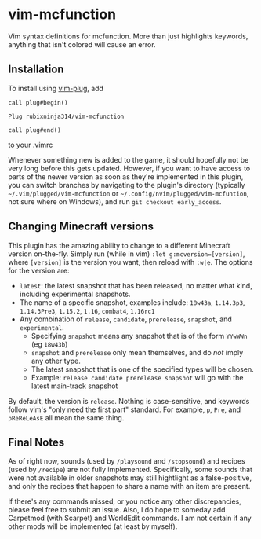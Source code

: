 # vim-mcfunction
Vim syntax definitions for mcfunction. More than just highlights keywords, anything that isn't colored will cause an error.

## Installation

To install using [vim-plug](https://github.com/junegunn/vim-plug), add
```
call plug#begin()

Plug rubixninja314/vim-mcfunction

call plug#end()
```
to your .vimrc

Whenever something new is added to the game, it should hopefully not be very long before this gets updated.
However, if you want to have access to parts of the newer version as soon as they're implemented in this plugin, you can switch branches by navigating to the plugin's directory (typically `~/.vim/plugged/vim-mcfunction` or `~/.config/nvim/plugged/vim-mcfuntion`, not sure where on Windows), and run `git checkout early_access`.

## Changing Minecraft versions

This plugin has the amazing ability to change to a different Minecraft version on-the-fly.
Simply run (while in vim) `:let g:mcversion=[version]`, where `[version]` is the version you want, then reload with `:w|e`.
The options for the version are:
- `latest`: the latest snapshot that has been released, no matter what kind, including experimental snapshots.
- The name of a specific snapshot, examples include: `18w43a`, `1.14.3p3`, `1.14.3Pre3`, `1.15.2`, `1.16`, `combat4`, `1.16rc1`
- Any combination of `release`, `candidate`, `prerelease`, `snapshot`, and `experimental`.
    - Specifying `snapshot` means any snapshot that is of the form `YYwWWn` (eg `18w43b`)
    - `snapshot` and `prerelease` only mean themselves, and do *not* imply any other type.
    - The latest snapshot that is one of the specified types will be chosen.
    - Example: `release candidate prerelease snapshot` will go with the latest main-track snapshot

By default, the version is `release`.
Nothing is case-sensitive, and keywords follow vim's "only need the first part" standard.
For example, `p`, `Pre`, and `pReReLeAsE` all mean the same thing.

## Final Notes

As of right now, sounds (used by `/playsound` and `/stopsound`) and recipes (used by `/recipe`) are not fully implemented.
Specifically, some sounds that were not available in older snapshots may still hightlight as a false-positive, and only the recipes that happen to share a name with an item are present.

If there's any commands missed, or you notice any other discrepancies, please feel free to submit an issue. Also, I do hope to someday add Carpetmod (with Scarpet) and WorldEdit commands. I am not certain if any other mods will be implemented (at least by myself).
